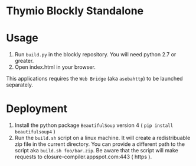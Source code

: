 Thymio Blockly Standalone
=========================


Usage
=====

1. Run `build.py` in the blockly repository. You will need python 2.7 or greater.
2. Open index.html in your browser.

This applications requires the `Web Bridge` (aka `asebahttp`) to be launched separately.

Deployment
==========

1. Install the python package `BeautifulSoup` version 4 ( `pip install beautifulsoup4` )
2. Run the `build.sh` script on a linux machine. It will create a redistribuable zip file in
the current directory. You can provide a different path to the script aka `build.sh foo/bar.zip`.
Be aware that the script will make requests to closure-compiler.appspot.com:443 ( https ).

